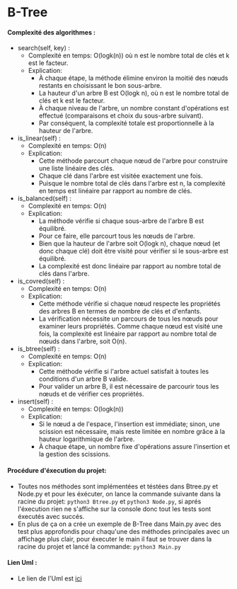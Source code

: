 # B-Tree

#### Complexité des algorithmes :

- search(self, key) :
  - Complexité en temps: O(log⁡k(n)) où n est le nombre total de clés et k est le facteur.
  - Explication:
    - À chaque étape, la méthode élimine environ la moitié des nœuds restants en choisissant le bon sous-arbre.
    - La hauteur d'un arbre B est O(log⁡k n), où n est le nombre total de clés et k est le facteur.
    - À chaque niveau de l'arbre, un nombre constant d'opérations est effectué (comparaisons et choix du sous-arbre suivant).
    - Par conséquent, la complexité totale est proportionnelle à la hauteur de l'arbre.
- is_linear(self) :
  - Complexité en temps: O(n)
  - Explication:
    - Cette méthode parcourt chaque nœud de l'arbre pour construire une liste linéaire des clés.
    - Chaque clé dans l'arbre est visitée exactement une fois.
    - Puisque le nombre total de clés dans l'arbre est n, la complexité en temps est linéaire par rapport au nombre de clés.
- is_balanced(self) :
  - Complexité en temps: O(n)
  - Explication:
    - La méthode vérifie si chaque sous-arbre de l'arbre B est équilibré.
    - Pour ce faire, elle parcourt tous les nœuds de l'arbre.
    - Bien que la hauteur de l'arbre soit O(log⁡k n), chaque nœud (et donc chaque clé) doit être visité pour vérifier si le sous-arbre est équilibré.
    - La complexité est donc linéaire par rapport au nombre total de clés dans l'arbre.
- is_covred(self) :
  - Complexité en temps: O(n)
  - Explication:
    - Cette méthode vérifie si chaque nœud respecte les propriétés des arbres B en termes de nombre de clés et d'enfants.
    - La vérification nécessite un parcours de tous les nœuds pour examiner leurs propriétés. Comme chaque nœud est visité une fois, la complexité est linéaire par rapport au nombre total de nœuds dans l'arbre, soit O(n).
- is_btree(self) :
  - Complexité en temps: O(n)
  - Explication:
    - Cette méthode vérifie si l'arbre actuel satisfait à toutes les conditions d'un arbre B valide.
    - Pour valider un arbre B, il est nécessaire de parcourir tous les nœuds et de vérifier ces propriétés.
- insert(self) :
  - Complexité en temps: O(logk(n))
  - Explication:
    - Si le nœud a de l'espace, l'insertion est immédiate; sinon, une scission est nécessaire, mais reste limitée en nombre grâce à la hauteur logarithmique de l'arbre.
    - À chaque étape, un nombre fixe d'opérations assure l'insertion et la gestion des scissions.

#### Procédure d'éxecution du projet:

- Toutes nos méthodes sont implémentées et téstées dans Btree.py et Node.py et pour les éxécuter, on lance la commande suivante dans la racine du projet: `python3 Btree.py` et `python3 Node.py`, si aprés l'éxecution rien ne s'affiche sur la console donc tout les tests sont éxecutés avec succés.
- En plus de ça on a crée un exemple de B-Tree dans Main.py avec des test plus approfondis pour chaqu'une des méthodes principales avec un affichage plus clair, pour éxecuter le main il faut se trouver dans la racine du projet et lancé la commande: `python3 Main.py`

#### Lien Uml :

- Le lien de l'Uml est [ici](https://lucid.app/lucidchart/cebac901-f2a1-4598-9ad9-aecc0c582ab5/edit?viewport_loc=-2085%2C-164%2C2219%2C1108%2C0_0invitationId=inv_77a8c4b0-db7e-4e99-8f9f-669c7454a042)
